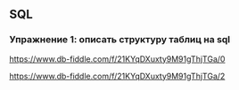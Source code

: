 ## SQL

### Упражнение 1: описать структуру таблиц на sql
https://www.db-fiddle.com/f/21KYqDXuxty9M91gThjTGa/0

https://www.db-fiddle.com/f/21KYqDXuxty9M91gThjTGa/2
